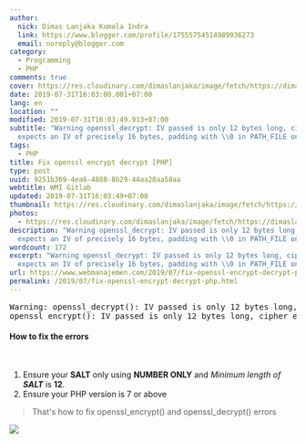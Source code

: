 ```yaml
---
author:
  nick: Dimas Lanjaka Kumala Indra
  link: https://www.blogger.com/profile/17555754514989936273
  email: noreply@blogger.com
category:
  - Programming
  - PHP
comments: true
cover: https://res.cloudinary.com/dimaslanjaka/image/fetch/https://dimaslanjaka.github.io/assets/img/phpjs.svg?.png
date: 2019-07-31T16:03:00.001+07:00
lang: en
location: ""
modified: 2019-07-31T16:03:49.913+07:00
subtitle: "Warning openssl_decrypt: IV passed is only 12 bytes long, cipher
  expects an IV of precisely 16 bytes, padding with \\0 in PATH_FILE on"
tags:
  - PHP
title: Fix openssl encrypt decrypt [PHP]
type: post
uuid: 9251b369-4ea6-4888-8b29-44aa20aa58aa
webtitle: WMI Gitlab
updated: 2019-07-31T16:03:49+07:00
thumbnail: https://res.cloudinary.com/dimaslanjaka/image/fetch/https://dimaslanjaka.github.io/assets/img/phpjs.svg?.png
photos:
  - https://res.cloudinary.com/dimaslanjaka/image/fetch/https://dimaslanjaka.github.io/assets/img/phpjs.svg?.png
description: "Warning openssl_decrypt: IV passed is only 12 bytes long, cipher
  expects an IV of precisely 16 bytes, padding with \\0 in PATH_FILE on"
wordcount: 172
excerpt: "Warning openssl_decrypt: IV passed is only 12 bytes long, cipher
  expects an IV of precisely 16 bytes, padding with \\0 in PATH_FILE on"
url: https://www.webmanajemen.com/2019/07/fix-openssl-encrypt-decrypt-php.html
permalink: /2019/07/fix-openssl-encrypt-decrypt-php.html
---
```


<div dir="ltr" style="text-align: left;" trbidi="on"><pre type="Example ERROR PHP">Warning: openssl_decrypt(): IV passed is only 12 bytes long, cipher expects an IV of precisely 16 bytes, padding with \0 in PATH_FILE on line LINE_N<br>openssl_encrypt(): IV passed is only 12 bytes long, cipher expects an IV of precisely 16 bytes, padding with \0 in PATH_FILE on line LINE_N<br></pre><h4>How to fix the errors</h4><br><ol style="text-align: left;"><li>Ensure your <b>SALT</b>&nbsp;only using <b>NUMBER ONLY</b>&nbsp;and <i>Minimum length of </i><b style="font-style: italic;">SALT</b>&nbsp;is <b>12</b>.</li><li>Ensure your PHP version is 7 or above</li></ol><blockquote class="tr_bq">That's how to fix openssl_encrypt() and openssl_decrypt() errors</blockquote></div><img src="https://res.cloudinary.com/dimaslanjaka/image/fetch/https://dimaslanjaka.github.io/assets/img/phpjs.svg?.png">